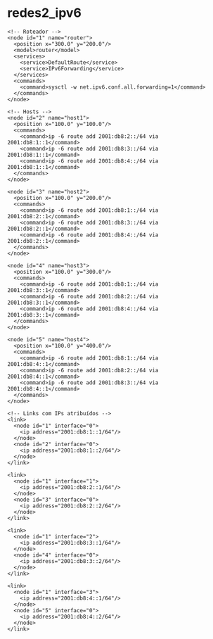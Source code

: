# redes2_ipv6

<?xml version="1.0"?>
<core>
  <session>

    <!-- Roteador -->
    <node id="1" name="router">
      <position x="300.0" y="200.0"/>
      <model>router</model>
      <services>
        <service>DefaultRoute</service>
        <service>IPv6Forwarding</service>
      </services>
      <commands>
        <command>sysctl -w net.ipv6.conf.all.forwarding=1</command>
      </commands>
    </node>

    <!-- Hosts -->
    <node id="2" name="host1">
      <position x="100.0" y="100.0"/>
      <commands>
        <command>ip -6 route add 2001:db8:2::/64 via 2001:db8:1::1</command>
        <command>ip -6 route add 2001:db8:3::/64 via 2001:db8:1::1</command>
        <command>ip -6 route add 2001:db8:4::/64 via 2001:db8:1::1</command>
      </commands>
    </node>

    <node id="3" name="host2">
      <position x="100.0" y="200.0"/>
      <commands>
        <command>ip -6 route add 2001:db8:1::/64 via 2001:db8:2::1</command>
        <command>ip -6 route add 2001:db8:3::/64 via 2001:db8:2::1</command>
        <command>ip -6 route add 2001:db8:4::/64 via 2001:db8:2::1</command>
      </commands>
    </node>

    <node id="4" name="host3">
      <position x="100.0" y="300.0"/>
      <commands>
        <command>ip -6 route add 2001:db8:1::/64 via 2001:db8:3::1</command>
        <command>ip -6 route add 2001:db8:2::/64 via 2001:db8:3::1</command>
        <command>ip -6 route add 2001:db8:4::/64 via 2001:db8:3::1</command>
      </commands>
    </node>

    <node id="5" name="host4">
      <position x="100.0" y="400.0"/>
      <commands>
        <command>ip -6 route add 2001:db8:1::/64 via 2001:db8:4::1</command>
        <command>ip -6 route add 2001:db8:2::/64 via 2001:db8:4::1</command>
        <command>ip -6 route add 2001:db8:3::/64 via 2001:db8:4::1</command>
      </commands>
    </node>

    <!-- Links com IPs atribuídos -->
    <link>
      <node id="1" interface="0">
        <ip address="2001:db8:1::1/64"/>
      </node>
      <node id="2" interface="0">
        <ip address="2001:db8:1::2/64"/>
      </node>
    </link>

    <link>
      <node id="1" interface="1">
        <ip address="2001:db8:2::1/64"/>
      </node>
      <node id="3" interface="0">
        <ip address="2001:db8:2::2/64"/>
      </node>
    </link>

    <link>
      <node id="1" interface="2">
        <ip address="2001:db8:3::1/64"/>
      </node>
      <node id="4" interface="0">
        <ip address="2001:db8:3::2/64"/>
      </node>
    </link>

    <link>
      <node id="1" interface="3">
        <ip address="2001:db8:4::1/64"/>
      </node>
      <node id="5" interface="0">
        <ip address="2001:db8:4::2/64"/>
      </node>
    </link>

  </session>
</core>

